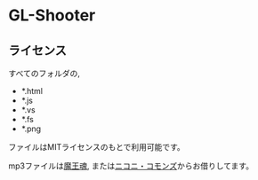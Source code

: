 GL-Shooter
==========

ライセンス
----------

すべてのフォルダの,

- *.html
- *.js
- *.vs
- *.fs
- *.png

ファイルはMITライセンスのもとで利用可能です。

mp3ファイルは[魔王魂](http://maoudamashii.jokersounds.com), または[ニコニ・コモンズ](http://commons.nicovideo.jp)からお借りしてます。
